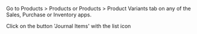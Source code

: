 Go to Products \> Products or Products \> Product Variants tab on any of
the Sales, Purchase or Inventory apps.

Click on the button 'Journal Items' with the list icon
